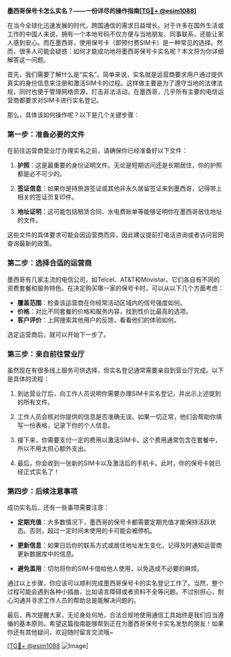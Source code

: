 **墨西哥保号卡怎么实名？——一份详尽的操作指南[[TG💪+ @esim1088](https://t.me/s/esim1088)]**

在当今全球化迅速发展的时代，跨国通信的需求日益增长。对于许多在国外生活或工作的中国人来说，拥有一个本地号码不仅方便与当地朋友、同事联系，还能让家人感到安心。而在墨西哥，使用保号卡（即预付费SIM卡）是一种常见的选择。然而，很多人可能会疑惑：如何才能成功地将墨西哥保号卡实名呢？本文将为你详细解答这一问题。

首先，我们需要了解什么是“实名”。简单来说，实名就是运营商要求用户通过提供真实的身份信息来注册和激活SIM卡的过程。这样做主要是为了遵守当地的法律法规，同时也便于管理网络资源，打击非法活动。在墨西哥，几乎所有主要的电信运营商都要求对SIM卡进行实名登记。

那么，具体该如何操作呢？以下是几个关键步骤：

### 第一步：准备必要的文件

在前往运营商营业厅办理实名之前，请确保你已经准备好以下文件：

1. **护照**：这是最重要的身份证明文件。无论是短期访问还是长期居住，你的护照都是必不可少的。
   
2. **签证信息**：如果你是持旅游签证或其他非永久居留签证来到墨西哥，记得带上相关的签证页复印件。
   
3. **地址证明**：这可能包括租赁合同、水电费账单等能够证明你在墨西哥居住地址的文件。

这些文件的具体要求可能会因运营商而异，因此建议提前打电话咨询或者访问官网查询最新的政策。

### 第二步：选择合适的运营商

墨西哥有几家主流的电信公司，如Telcel、AT&T和Movistar。它们各自有不同的资费套餐和服务特色。在决定购买哪一家的保号卡时，可以从以下几个方面考虑：

- **覆盖范围**：检查该运营商在你经常活动区域内的信号强度如何。
- **价格**：对比不同套餐的价格和服务内容，找到性价比最高的选项。
- **客户评价**：上网搜索其他用户的反馈，看看他们的体验如何。

选定运营商后，就可以开始下一步了。

### 第三步：亲自前往营业厅

虽然现在有很多线上服务可供选择，但实名登记通常需要亲自到营业厅完成。以下是具体的流程：

1. 到达营业厅后，向工作人员说明你需要办理SIM卡实名登记，并出示上述提到的所有文件。
   
2. 工作人员会核对你提供的信息是否准确无误。如果一切正常，他们会帮助你填写一份表格，记录下你的个人信息。

3. 接下来，你需要支付一定的费用以激活SIM卡。这个费用通常包含在套餐中，所以不用太担心额外支出。

4. 最后，你会收到一张新的SIM卡以及激活后的手机卡。此时，你的保号卡就已经正式实名了！

### 第四步：后续注意事项

成功实名后，还有一些事项需要注意：

- **定期充值**：大多数情况下，墨西哥的保号卡都需要定期充值才能保持活跃状态。否则，超过一定时间未使用的卡可能会被停机。
  
- **更新信息**：如果日后你的联系方式或居住地址发生变化，记得及时通知运营商更新数据库中的信息。

- **避免滥用**：切勿将你的SIM卡借给他人使用，以免造成不必要的麻烦。

通过以上步骤，你应该可以顺利完成墨西哥保号卡的实名登记工作了。当然，整个过程可能会遇到各种小插曲，比如语言障碍或者资料不全等问题。不过别担心，耐心沟通并寻求工作人员的帮助总是能解决问题的。

最后，再次提醒大家，无论身处何地，合法合规地使用通信工具始终是我们应当遵循的基本原则。希望这篇指南能够帮到正在为墨西哥保号卡实名发愁的朋友！如果你还有其他疑问，欢迎随时留言交流哦~ 

[[TG💪+ @esim1088](https://t.me/s/esim1088) ![Image](https://i.postimg.cc/4NQfJmqS/Snipaste-2025-05-13-00-14-12.png)]